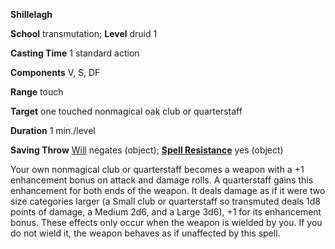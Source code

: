  **Shillelagh**

**School** transmutation; **Level** druid 1

**Casting Time** 1 standard action

**Components** V, S, DF

**Range** touch

**Target** one touched nonmagical oak club or quarterstaff

**Duration** 1 min./level

**Saving Throw** [Will](../combat.md#_will) negates (object); **[Spell Resistance](../glossary.md#_spell-resistance)** yes (object)

Your own nonmagical club or quarterstaff becomes a weapon with a +1 enhancement bonus on attack and damage rolls. A quarterstaff gains this enhancement for both ends of the weapon. It deals damage as if it were two size categories larger (a Small club or quarterstaff so transmuted deals 1d8 points of damage, a Medium 2d6, and a Large 3d6), +1 for its enhancement bonus. These effects only occur when the weapon is wielded by you. If you do not wield it, the weapon behaves as if unaffected by this spell.

